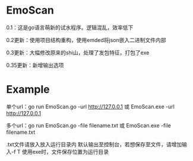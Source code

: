 # EmoScan

0.1：这是go语言萌新的试水程序。逻辑混乱，效率低下

0.2更新：使用项目结构重构，使用emded将json嵌入二进制文件内部

0.3更新：大幅修改原来的shi山，处理了发包特征，打包了exe

0.35更新：新增输出选项

# Example

单个url：go run EmoScan.go -url http://127.0.0.1 或 EmoScan.exe -url http://127.0.0.1

多个url：go run EmoScan.go -file filename.txt 或 EmoScan.exe -file filename.txt

.txt文件请放入放入运行目录内
默认输出至控制台，若想保存至文件，请增加输入-f T
使用exe时，文件保存位置为运行目录

